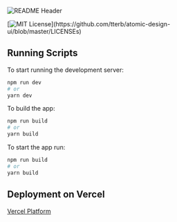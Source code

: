 ![README Header](https://user-images.githubusercontent.com/34681035/183911610-45640077-fc12-4e8e-8487-eb9f00ea09e9.png)

[![MIT License](https://img.shields.io/apm/l/atomic-design-ui.svg?)](https://github.com/tterb/atomic-design-ui/blob/master/LICENSEs)

## Running Scripts

To start running the development server:

```bash
npm run dev
# or
yarn dev
```

To build the app:

```bash
npm run build
# or
yarn build
```

To start the app run:

```bash
npm run build
# or
yarn build
```

## Deployment on Vercel

[Vercel Platform](https://vercel.com/new?utm_medium=default-template&filter=next.js&utm_source=create-next-app&utm_campaign=create-next-app-readme)
